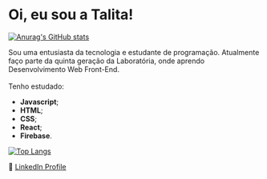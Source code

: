 

<h1>Oi, eu sou a Talita!</h1>

 [![Anurag's GitHub stats](https://github-readme-stats.vercel.app/api?username=Talita-8&hide=stars,issues&show_icons=true&theme=tokyonight)](https://github.com/anuraghazra/github-readme-stats)

Sou uma entusiasta da tecnologia e estudante de programação. Atualmente faço parte da quinta geração da Laboratória, onde aprendo Desenvolvimento  Web Front-End.<br><br>
Tenho estudado:
* **Javascript**;
* **HTML**;
* **CSS**;
* **React**;
* **Firebase**.

[![Top Langs](https://github-readme-stats.vercel.app/api/top-langs/?username=Talita-8&theme=tokyonight&exclude_repo=AppLove,percentage,CoresDeSP,30_Dias_de_CSS,Next_Level_Week3,reviewing-a-pull-request,oficina-git-dupla,reproducaoPinterest,Oficina-React&layout=compact)](https://github.com/Talita-8/github-readme-stats)

:bust_in_silhouette: [LinkedIn Profile](https://www.linkedin.com/in/talita-silva-8243561b6)




<!--
**Talita-8/Talita-8** is a ✨ _special_ ✨ repository because its `README.md` (this file) appears on your GitHub profile.

Here are some ideas to get you started:

- 🔭 I’m currently working on ...
- 🌱 I’m currently learning ...
- 👯 I’m looking to collaborate on ...
- 🤔 I’m looking for help with ...
- 💬 Ask me about ...
- 📫 How to reach me: ...
- 😄 Pronouns: ...
- ⚡ Fun fact: ...
-->
